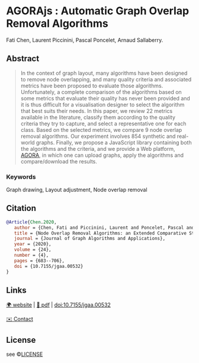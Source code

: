 # AGORAjs : Automatic Graph Overlap Removal Algorithms

Fati Chen, Laurent Piccinini, Pascal Poncelet, Arnaud Sallaberry.

## Abstract

> In the context of graph layout, many algorithms have been designed to remove node overlapping, and many quality criteria and associated metrics have been proposed to evaluate those algorithms. Unfortunately, a complete comparison of the algorithms based on some metrics that evaluate their quality has never been provided and it is thus difficult for a visualisation designer to select the algorithm that best suits their needs. In this paper, we review 22 metrics available in the literature, classify them according to the quality criteria they try to capture, and select a representative one for each class. Based on the selected metrics, we compare 9 node overlap removal algorithms. Our experiment involves 854 synthetic and real-world graphs. Finally, we propose a JavaScript library containing both the algorithms and the criteria, and we provide a Web platform, [AGORA](https://agorajs.github.io), in which one can upload graphs, apply the algorithms and compare/download the results.

### Keywords

Graph drawing, Layout adjustment, Node overlap removal

## Citation

```bibtex
@Article{Chen.2020,
   author = {Chen, Fati and Piccinini, Laurent and Poncelet, Pascal and Sallaberry, Arnaud},
   title = {Node Overlap Removal Algorithms: an Extended Comparative Study},
   journal = {Journal of Graph Algorithms and Applications},
   year = {2020},
   volume = {24},
   number = {4},
   pages = {683--706},
   doi = {10.7155/jgaa.00532}
}
```

## Links

[🌍 website](https://agorajs.github.io) | [📄 pdf](https://jgaa.info/accepted/2020/532.pdf) | [doi:10.7155/jgaa.00532](https://dx.doi.org/10.7155/jgaa.00532)

[✉️ Contact](mailto:chen@lirmm.fr)

## License

see ©️[LICENSE](./LICENSE)
